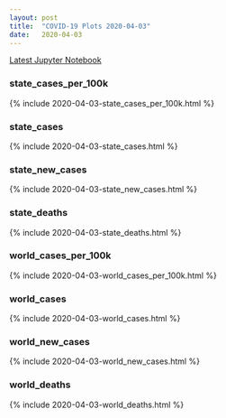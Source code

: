 ```yaml
---
layout: post
title:  "COVID-19 Plots 2020-04-03"
date:   2020-04-03
---
```


[Latest Jupyter Notebook](https://github.com/mvanmidd/covid/blob/master/covid_plots.ipynb)


### state_cases_per_100k

{% include 2020-04-03-state_cases_per_100k.html %}

### state_cases

{% include 2020-04-03-state_cases.html %}

### state_new_cases

{% include 2020-04-03-state_new_cases.html %}

### state_deaths

{% include 2020-04-03-state_deaths.html %}

### world_cases_per_100k

{% include 2020-04-03-world_cases_per_100k.html %}

### world_cases

{% include 2020-04-03-world_cases.html %}

### world_new_cases

{% include 2020-04-03-world_new_cases.html %}

### world_deaths

{% include 2020-04-03-world_deaths.html %}

